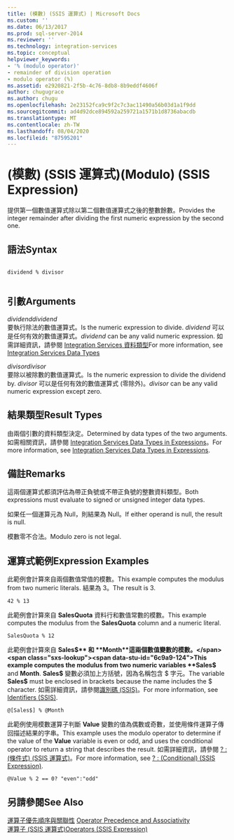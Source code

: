 ```yaml
---
title: (模數) (SSIS 運算式) | Microsoft Docs
ms.custom: ''
ms.date: 06/13/2017
ms.prod: sql-server-2014
ms.reviewer: ''
ms.technology: integration-services
ms.topic: conceptual
helpviewer_keywords:
- '% (modulo operator)'
- remainder of division operation
- modulo operator (%)
ms.assetid: e2920821-2f5b-4c76-8db8-8b9eddf4606f
author: chugugrace
ms.author: chugu
ms.openlocfilehash: 2e23152fca9c9f2c7c3ac11490a56b03d1a1f9dd
ms.sourcegitcommit: ad4d92dce894592a259721a1571b1d8736abacdb
ms.translationtype: MT
ms.contentlocale: zh-TW
ms.lasthandoff: 08/04/2020
ms.locfileid: "87595201"
---
```

# <a name="modulo-ssis-expression"></a><span data-ttu-id="6c9a9-102">(模數) (SSIS 運算式)</span><span class="sxs-lookup"><span data-stu-id="6c9a9-102">(Modulo) (SSIS Expression)</span></span>
  <span data-ttu-id="6c9a9-103">提供第一個數值運算式除以第二個數值運算式之後的整數餘數。</span><span class="sxs-lookup"><span data-stu-id="6c9a9-103">Provides the integer remainder after dividing the first numeric expression by the second one.</span></span>  
  
## <a name="syntax"></a><span data-ttu-id="6c9a9-104">語法</span><span class="sxs-lookup"><span data-stu-id="6c9a9-104">Syntax</span></span>  
  
```  
  
dividend % divisor  
  
```  
  
## <a name="arguments"></a><span data-ttu-id="6c9a9-105">引數</span><span class="sxs-lookup"><span data-stu-id="6c9a9-105">Arguments</span></span>  
 <span data-ttu-id="6c9a9-106">*dividend*</span><span class="sxs-lookup"><span data-stu-id="6c9a9-106">*dividend*</span></span>  
 <span data-ttu-id="6c9a9-107">要執行除法的數值運算式。</span><span class="sxs-lookup"><span data-stu-id="6c9a9-107">Is the numeric expression to divide.</span></span> <span data-ttu-id="6c9a9-108">*dividend* 可以是任何有效的數值運算式。</span><span class="sxs-lookup"><span data-stu-id="6c9a9-108">*dividend* can be any valid numeric expression.</span></span> <span data-ttu-id="6c9a9-109">如需詳細資訊，請參閱 [Integration Services 資料類型](../data-flow/integration-services-data-types.md)</span><span class="sxs-lookup"><span data-stu-id="6c9a9-109">For more information, see [Integration Services Data Types](../data-flow/integration-services-data-types.md)</span></span>  
  
 <span data-ttu-id="6c9a9-110">*divisor*</span><span class="sxs-lookup"><span data-stu-id="6c9a9-110">*divisor*</span></span>  
 <span data-ttu-id="6c9a9-111">要除以被除數的數值運算式。</span><span class="sxs-lookup"><span data-stu-id="6c9a9-111">Is the numeric expression to divide the dividend by.</span></span> <span data-ttu-id="6c9a9-112">*divisor* 可以是任何有效的數值運算式 (零除外)。</span><span class="sxs-lookup"><span data-stu-id="6c9a9-112">*divisor* can be any valid numeric expression except zero.</span></span>  
  
## <a name="result-types"></a><span data-ttu-id="6c9a9-113">結果類型</span><span class="sxs-lookup"><span data-stu-id="6c9a9-113">Result Types</span></span>  
 <span data-ttu-id="6c9a9-114">由兩個引數的資料類型決定。</span><span class="sxs-lookup"><span data-stu-id="6c9a9-114">Determined by data types of the two arguments.</span></span> <span data-ttu-id="6c9a9-115">如需相關資訊，請參閱 [Integration Services Data Types in Expressions](integration-services-data-types-in-expressions.md)。</span><span class="sxs-lookup"><span data-stu-id="6c9a9-115">For more information, see [Integration Services Data Types in Expressions](integration-services-data-types-in-expressions.md).</span></span>  
  
## <a name="remarks"></a><span data-ttu-id="6c9a9-116">備註</span><span class="sxs-lookup"><span data-stu-id="6c9a9-116">Remarks</span></span>  
 <span data-ttu-id="6c9a9-117">這兩個運算式都須評估為帶正負號或不帶正負號的整數資料類型。</span><span class="sxs-lookup"><span data-stu-id="6c9a9-117">Both expressions must evaluate to signed or unsigned integer data types.</span></span>  
  
 <span data-ttu-id="6c9a9-118">如果任一個運算元為 Null，則結果為 Null。</span><span class="sxs-lookup"><span data-stu-id="6c9a9-118">If either operand is null, the result is null.</span></span>  
  
 <span data-ttu-id="6c9a9-119">模數零不合法。</span><span class="sxs-lookup"><span data-stu-id="6c9a9-119">Modulo zero is not legal.</span></span>  
  
## <a name="expression-examples"></a><span data-ttu-id="6c9a9-120">運算式範例</span><span class="sxs-lookup"><span data-stu-id="6c9a9-120">Expression Examples</span></span>  
 <span data-ttu-id="6c9a9-121">此範例會計算來自兩個數值常值的模數。</span><span class="sxs-lookup"><span data-stu-id="6c9a9-121">This example computes the modulus from two numeric literals.</span></span> <span data-ttu-id="6c9a9-122">結果為 3。</span><span class="sxs-lookup"><span data-stu-id="6c9a9-122">The result is 3.</span></span>  
  
```  
42 % 13  
```  
  
 <span data-ttu-id="6c9a9-123">此範例會計算來自 **SalesQuota** 資料行和數值常數的模數。</span><span class="sxs-lookup"><span data-stu-id="6c9a9-123">This example computes the modulus from the **SalesQuota** column and a numeric literal.</span></span>  
  
```  
SalesQuota % 12  
```  
  
 <span data-ttu-id="6c9a9-124">此範例會計算來自 **Sales$** 和 **Month**這兩個數值變數的模數。</span><span class="sxs-lookup"><span data-stu-id="6c9a9-124">This example computes the modulus from two numeric variables **Sales$** and **Month**.</span></span> <span data-ttu-id="6c9a9-125">**Sales$** 變數必須加上方括號，因為名稱包含 $ 字元。</span><span class="sxs-lookup"><span data-stu-id="6c9a9-125">The variable **Sales$** must be enclosed in brackets because the name includes the $ character.</span></span> <span data-ttu-id="6c9a9-126">如需詳細資訊，請參閱[識別碼 &#40;SSIS&#41;](identifiers-ssis.md)。</span><span class="sxs-lookup"><span data-stu-id="6c9a9-126">For more information, see [Identifiers &#40;SSIS&#41;](identifiers-ssis.md).</span></span>  
  
```  
@[Sales$] % @Month  
```  
  
 <span data-ttu-id="6c9a9-127">此範例使用模數運算子判斷 **Value** 變數的值為偶數或奇數，並使用條件運算子傳回描述結果的字串。</span><span class="sxs-lookup"><span data-stu-id="6c9a9-127">This example uses the modulo operator to determine if the value of the **Value** variable is even or odd, and uses the conditional operator to return a string that describes the result.</span></span> <span data-ttu-id="6c9a9-128">如需詳細資訊，請參閱 [? : &#40;條件式&#41; &#40;SSIS 運算式&#41;](conditional-ssis-expression.md)。</span><span class="sxs-lookup"><span data-stu-id="6c9a9-128">For more information, see [? : &#40;Conditional&#41; &#40;SSIS Expression&#41;](conditional-ssis-expression.md).</span></span>  
  
```  
@Value % 2 == 0? "even":"odd"  
```  
  
## <a name="see-also"></a><span data-ttu-id="6c9a9-129">另請參閱</span><span class="sxs-lookup"><span data-stu-id="6c9a9-129">See Also</span></span>  
 <span data-ttu-id="6c9a9-130">[運算子優先順序與關聯性](operator-precedence-and-associativity.md) </span><span class="sxs-lookup"><span data-stu-id="6c9a9-130">[Operator Precedence and Associativity](operator-precedence-and-associativity.md) </span></span>  
 [<span data-ttu-id="6c9a9-131">運算子 &#40;SSIS 運算式&#41;</span><span class="sxs-lookup"><span data-stu-id="6c9a9-131">Operators &#40;SSIS Expression&#41;</span></span>](operators-ssis-expression.md)  
  
  
